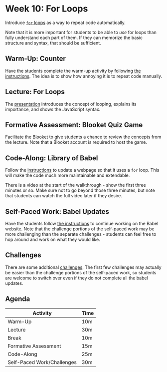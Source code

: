 # Week 10: For Loops
Introduce [`for` loops](https://developer.mozilla.org/en-US/docs/Web/JavaScript/Guide/Loops_and_iteration) as a way to repeat code automatically.

Note that it is more important for students to be able to _use_ for loops than fully understand each part of them. If they can memorize the basic structure and syntax, that should be sufficient.

## Warm-Up: Counter
Have the students complete the warm-up activity by following [the instructions](WarmUp.md). The idea is to show how annoying it is to repeat code manually.

## Lecture: For Loops
The [presentation](ForLoops.pptx) introduces the concept of looping, explains its importance, and shows the JavaScript syntax.

## Formative Assessment: Blooket Quiz Game
Facilitate the [Blooket](https://dashboard.blooket.com/set/632875ba32e5ef11ac0231c4) to give students a chance to review the concepts from the lecture. Note that a Blooket account is required to host the game.

## Code-Along: Library of Babel
Follow the [instructions](BabelCodeAlong.md) to update a webpage so that it uses a `for` loop. This will make the code much more maintainable and extendable.

There is a video at the start of the walkthrough - show the first three minutes or so. Make sure not to go beyond those three minutes, but note that students can watch the full video later if they desire.

## Self-Paced Work: Babel Updates
Have the students follow [the instructions](SelfPacedWork.md) to continue working on the Babel website. Note that the challenge portions of the self-paced work may be more challenging than the separate challenges - students can feel free to hop around and work on what they would like.

## Challenges
There are some additional [challenges](Challenges.md). The first few challenges may actually be easier than the challenge portions of the self-paced work, so students are welcome to switch over even if they do not complete all the babel updates.
 
## Agenda

| Activity | Time |
|-|-|
| Warm-Up | 10m |
| Lecture | 30m |
| Break | 10m |
| Formative Assessment | 15m |
| Code-Along | 25m |
| Self-Paced Work/Challenges | 30m |
